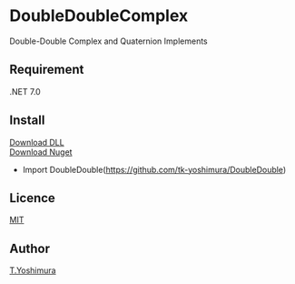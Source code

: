 # DoubleDoubleComplex
 Double-Double Complex and Quaternion Implements 

## Requirement
.NET 7.0

## Install

[Download DLL](https://github.com/tk-yoshimura/DoubleDoubleComplex/releases)  
[Download Nuget](https://www.nuget.org/packages/tyoshimura.doubledouble.complex/)  

- Import DoubleDouble(https://github.com/tk-yoshimura/DoubleDouble)

## Licence
[MIT](https://github.com/tk-yoshimura/DoubleDoubleComplex/blob/main/LICENSE)

## Author

[T.Yoshimura](https://github.com/tk-yoshimura)

